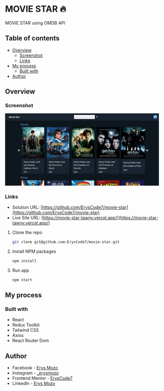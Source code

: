 # MOVIE STAR 🔥

MOVIE STAR using OMDB API

## Table of contents

- [Overview](#overview)
  - [Screenshot](#screenshot)
  - [Links](#links)
- [My process](#my-process)
  - [Built with](#built-with)
- [Author](#author)

## Overview

### Screenshot

![](./movie-star.png)

### Links

- Solution URL: [https://github.com/ErysCode7/movie-star](https://github.com/ErysCode7/movie-star)
- Live Site URL: [https://movie-star-tawny.vercel.app/](https://movie-star-tawny.vercel.app/)

1. Clone the repo

   ```sh
   git clone git@github.com:ErysCode7/movie-star.git
   ```

2. Install NPM packages

   ```sh
   npm install
   ```

3. Run app

   ```sh
   npm start
   ```

## My process

### Built with

- React
- Redux Toolkit
- Tailwind CSS
- Axios
- React Router Dom

## Author

- Facebook - [Erys Mozo](https://web.facebook.com/erys.mozo/)
- Instagram - [\_erysmozo](https://www.instagram.com/_erysmozo/)
- Frontend Mentor - [ErysCode7](https://www.frontendmentor.io/profile/ErysCode7)
- LinkedIn - [Erys Mozo](https://www.linkedin.com/in/erys-mozo-280190230/)
